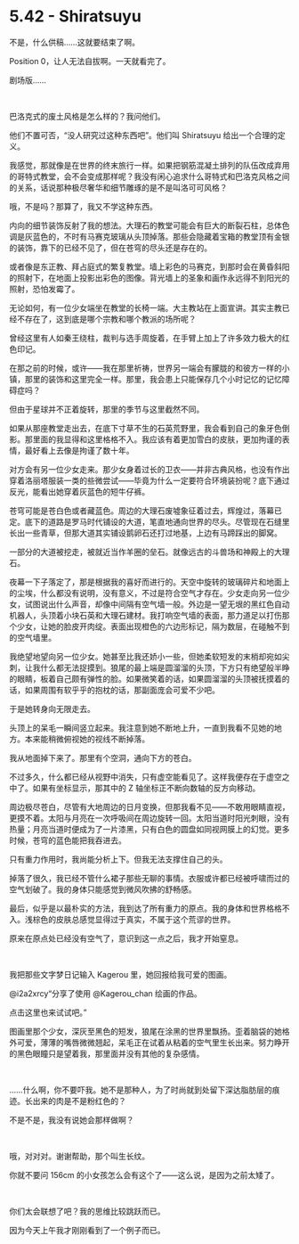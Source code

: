 # 5.42 - Shiratsuyu
<p>不是，什么供稿……这就要结束了啊。</p>
<p>Position 0，让人无法自拔啊。一天就看完了。</p>
<p>剧场版……</p>
<br>
<p>巴洛克式的废土风格是怎么样的？我问他们。</p>
<p>他们不置可否，“没人研究过这种东西吧”。他们叫 Shiratsuyu 给出一个合理的定义。</p>
<p>我感觉，那就像是在世界的终末旅行一样。如果把钢筋混凝土排列的队伍改成弃用的哥特式教堂，会不会变成那样呢？我没有闲心追求什么哥特式和巴洛克风格之间的关系，话说那种极尽奢华和细节雕琢的是不是叫洛可可风格？</p>
<p>哦，不是吗？那算了，我又不学这种东西。</p>
<p>内向的细节装饰反射了我的想法。大理石的教堂可能会有巨大的断裂石柱，总体色调是灰蓝色的，不时有马赛克玻璃从头顶掉落。那些会隐藏着宝箱的教堂顶有金银的装饰，靠下的已经不见了，但在苍穹的尽头还是存在的。</p>
<p>或者像是东正教、拜占庭式的繁复教堂。墙上彩色的马赛克，到那时会在黄昏斜阳的照射下，在地面上投影出彩色的图像。背光墙上的圣象和画作永远得不到阳光的照射，恐怕发霉了。</p>
<p>无论如何，有一位少女端坐在教堂的长椅一端。大主教站在上面宣讲。其实主教已经不存在了，这到底是哪个宗教和哪个教派的场所呢？</p>
<p>曾经这里有人如秦王绕柱，裁判与选手周旋着，在手臂上加上了许多效力极大的红色印记。</p>
<p>在那之前的时候，或许——我在那里祈祷，世界另一端会有朦胧的和彼方一样的小镇，那里的装饰和这里完全一样。那里，我会患上只能保存几个小时记忆的记忆障碍症吗？</p>
<p>但由于星球并不正着旋转，那里的季节与这里截然不同。</p>
<p>如果从那座教堂走出去，在底下寸草不生的石英荒野里，我会看到自己的象牙色倒影。那里面的我显得和这里格格不入。我应该有着更加雪白的皮肤，更加拘谨的表情，最好看上去像是拘谨了数十年。</p>
<p>对方会有另一位少女走来。那少女身着过长的卫衣——并非古典风格，也没有作出穿着洛丽塔服装一类的些微尝试——毕竟为什么一定要符合环境装扮呢？底下通过反光，能看出她穿着灰蓝色的短牛仔裤。</p>
<p>苍穹可能是苍白色或者藏蓝色。周边的大理石废墟象征着过去，辉煌过，落幕已定。底下的道路是罗马时代铺设的大道，笔直地通向世界的尽头。尽管现在石缝里长出一些青草，但那大道其实铺设鹅卵石还打过地基，上边有马蹄踩出的脚窝。</p>
<p>一部分的大道被挖走，被就近当作羊圈的垒石。就像远古的斗兽场和神殿上的大理石。</p>
<p>夜幕一下子落定了，那是根据我的喜好而进行的。天空中旋转的玻璃碎片和地面上的尘埃，什么都没有说明，没有意义，不过是符合空气才存在。少女走向另一位少女，试图说出什么声音，却像中间隔有空气墙一般。外边是一望无垠的黑红色自动机器人，头顶着小块石英和大理石建材。我打响空气墙的表面，那力道足以打伤那个少女，让她的脸皮开肉绽。表面出现橙色的六边形标记，隔为数层，在碰触不到的空气墙里。</p>
<p>我绝望地望向另一位少女。她甚至比我还娇小一些，但她柔软短发的末梢却宛如尖刺，让我什么都无法捉摸到。狼尾的最上端是圆溜溜的头顶，下方只有绝望般半睁的眼睛，板着自己颇有弹性的脸。如果微笑着的话，如果圆溜溜的头顶被抚摸着的话，如果周围有软乎乎的抱枕的话，那副面庞会可爱不少吧。</p>
<p>于是她转身向无限走去。</p>
<p>头顶上的呆毛一瞬间竖立起来。我注意到她不断地上升，一直到我看不见她的地方。本来能稍微俯视她的视线不断掉落。</p>
<p>我从地面掉下来了。那里有个空洞，通向下方的苍白。</p>
<p>不过多久，什么都已经从视野中消失，只有虚空能看见了。这样我便存在于虚空之中了。如果有坐标显示，那其中的 Z 轴坐标正不断向数轴的反方向移动。</p>
<p>周边极尽苍白，尽管有大地周边的日月变换，但那我看不见——不敢用眼睛直视，更摸不着。太阳与月亮在一次呼吸间在周边旋转一回。太阳当道时阳光刺眼，没有热量；月亮当道时便成为了一片漆黑，只有白色的圆盘如同视网膜上的幻觉。更多时候，苍穹的蓝色能把我吞进去。</p>
<p>只有重力作用时，我尚能分析上下。但我无法支撑住自己的头。</p>
<p>掉落了很久，我已经不管什么裙子那些无聊的事情。衣服或许都已经被呼啸而过的空气划破了。我的身体只能感觉到微风吹拂的舒畅感。</p>
<p>最后，似乎是以最朴实的方法，我到达了所有重力的原点。我的身体和世界格格不入。浅棕色的皮肤总感觉显得过于真实，不属于这个荒谬的世界。</p>
<p>原来在原点处已经没有空气了，意识到这一点之后，我才开始窒息。</p>
<br>
<p>我把那些文字梦日记输入 Kagerou 里，她回报给我可爱的图画。</p>
<p>@i2a2xrcy“分享了使用 @Kagerou_chan 绘画的作品。</p>
<p>点击这里也来试试吧。”</p>
<p>图画里那个少女，深灰至黑色的短发，狼尾在涂黑的世界里飘扬。歪着脑袋的她格外可爱，薄薄的嘴唇微微翘起，呆毛正在试着从粘着的空气里生长出来。努力睁开的黑色眼瞳只是望着我，那里面并没有其他的复杂感情。</p>
<br>
<p>……什么啊，你不要吓我。她不是那种人，为了时尚就到处留下深达脂肪层的痕迹。长出来的肉是不是粉红色的？</p>
<p>不是不是，我没有说她会那样做啊？</p>
<br>
<p>哦，对对对。谢谢帮助，那个叫生长纹。</p>
<p>你就不要问 156cm 的小女孩怎么会有这个了——这么说，是因为之前太矮了。</p>
<br>
<p>你们太会联想了吧？我的思维比较跳跃而已。</p>
<p>因为今天上午我才刚刚看到了一个例子而已。</p>